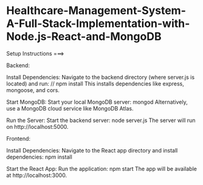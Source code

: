 # Healthcare-Management-System-A-Full-Stack-Implementation-with-Node.js-React-and-MongoDB

Setup Instructions ===>

Backend:

Install Dependencies:
Navigate to the backend directory (where server.js is located) and run: //
npm install
This installs dependencies like express, mongoose, and cors.

Start MongoDB:
Start your local MongoDB server:
mongod
Alternatively, use a MongoDB cloud service like MongoDB Atlas.

Run the Server:
Start the backend server:
node server.js
The server will run on http://localhost:5000.


Frontend:

Install Dependencies:
Navigate to the React app directory and install dependencies:
npm install

Start the React App:
Run the application:
npm start
The app will be available at http://localhost:3000.
